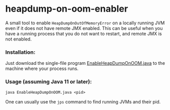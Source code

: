 # heapdump-on-oom-enabler

A small tool to enable `HeapDumpOnOutOfMemoryError` on a locally running JVM even if it does not 
have remote JMX enabled. This can be useful when you have a running process that you do not want to 
restart, and remote JMX is not enabled.

### Installation:

Just download the single-file program [EnableHeapDumpOnOOM.java](EnableHeapDumpOnOOM.java) to the 
machine where your process runs.

### Usage (assuming Java 11 or later):

`java EnableHeapDumpOnOOM.java <pid>`

One can usually use the `jps` command to find running JVMs and their pid.
